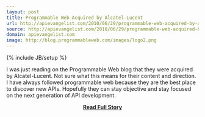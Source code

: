 ```yaml
---
layout: post
title: Programmable Web Acquired by Alcatel-Lucent
url: http://apievangelist.com/2010/06/29/programmable-web-acquired-by-alcatel-lucent/
source: http://apievangelist.com/2010/06/29/programmable-web-acquired-by-alcatel-lucent/
domain: apievangelist.com
image: http://blog.programmableweb.com/images/logo2.png
---
```

{% include JB/setup %}<p>I was just reading on the Programmable Web blog that they were acquired by Alcatel-Lucent. Not sure what this means for their content and direction.
I have always followed programmable web because they are the best place to discover new APIs. Hopefully they can stay objective and stay focused on the next generation of API development.</p>
<center><p><a href="http://apievangelist.com/2010/06/29/programmable-web-acquired-by-alcatel-lucent/" style='padding:25px; font-sze:18px; font-weight: bold;'>Read Full Story</a></p></center>
